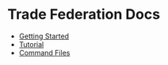 # Trade Federation Docs #

- [Getting Started](getting_started.html)
- [Tutorial](tutorial.html)
- [Command Files](commandfile_format.html)
